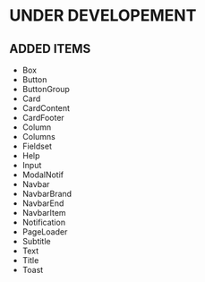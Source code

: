 # UNDER DEVELOPEMENT

## ADDED ITEMS

- Box
- Button
- ButtonGroup
- Card
- CardContent
- CardFooter
- Column
- Columns
- Fieldset
- Help
- Input
- ModalNotif
- Navbar
- NavbarBrand
- NavbarEnd
- NavbarItem
- Notification
- PageLoader
- Subtitle
- Text
- Title
- Toast
